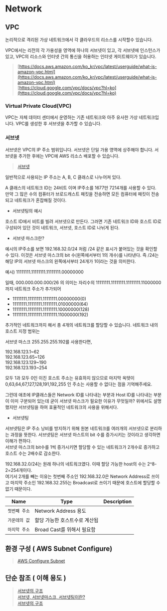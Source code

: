 # Network 

## VPC 

논리적으로 격리된 가상 네트워크에서 각 클라우드의 리소스를 시작할수 있습니다. 

VPC에서는 리전의 각 가용성을 영역에 하나의 서브넷이 있고, 각 서브넷에 인스턴스가 있고, VPC의 리소스와 인터넷 간의 통신을 허용하는 인터넷 게이트웨이가 있습니다.   

> [https://docs.aws.amazon.com/ko_kr/vpc/latest/userguide/what-is-amazon-vpc.html](https://docs.aws.amazon.com/ko_kr/vpc/latest/userguide/what-is-amazon-vpc.html)        
> [https://cloud.google.com/vpc/docs/vpc?hl=ko](https://cloud.google.com/vpc/docs/vpc?hl=ko)    

### Virtual Private Cloud(VPC)

VPC는 자체 데이터 센터에서 운영하는 기존 네트워크와 아주 유사한 가상 네트워크입니다. VPC를 생성한 후 서브넷을 추가할 수 있습니다.

### 서브넷 

서브넷은 VPC의 IP 주소 범위입니다. 서브넷은 단일 가용 영역에 상주해야 합니다. 서브넷을 추가한 후에는 VPC에 AWS 리소스 배포할 수 있습니다.

> [서브넷](https://physicallaw.tistory.com/106)   

일반적으로 사용되는 IP 주소는 A, B, C 클래스로 나누어져 있다.  

A 클래스의 네트워크 ID는 24비트 이며 IP주소를 1677만 7214개를 사용할 수 있다.  
만약 그 많은 수의 컴퓨터가 브로드캐스트 패킷을 전송하면 모든 컴퓨터에 패킷이 전송되고 네트워크가 혼잡해질 것이다.    

- 서브넷팅의 예시 

호스트 ID에서 비트를 빌려 서브넷으로 만든다. 그러면 기존 네트워크 ID와 호스트 ID로 구성되어 있던 것이 네트워크, 서브넷, 호스트 ID로 나뉘게 된다. 

- 서브넷 마스크란?     

예시의 IP주소를 보면 192.168.32.0/24 처럼 /24 같은 표시가 붙어있는 것을 확인할 수 있다. 이것은 서브넷 마스크의 bit 수(왼쪽에서부터 1의 개수)를 나타낸다. 즉 /24는 해당 IP의 서브넷 마스크의 왼쪽에서부터 24개가 1이라는 것을 의미한다.      

예시) 11111111.11111111.11111111.00000000   

일때, 000.000.000.000/26 의 의미는 자리수의 11111111.11111111.11111111.11000000 까지 네트워크 주소가 추가되어 

- 11111111.11111111.11111111.00000000(0)
- 11111111.11111111.11111111.01000000(64)
- 11111111.11111111.11111111.10000000(128)
- 11111111.11111111.11111111.11000000(192)

추가적인 네트워크까지 해서 총 4개의 네트워크를 할당할 수 있습니다. 네트워크 내의 호스트 지정 범위는 

  서브넷 마스크 255.255.255.192를 사용한다면,     

192.168.123.1~62    
192.168.123.65~126    
192.168.123.129~190    
192.168.123.193~254      

모두 1과 모두 0인 이진 호스트 주소는 유효하지 않으므로 마지막 옥텟이 0,63,64,67,127,128,191,192,255 인 주소는 사용할 수 없다는 점을 기억해주세요.  

그런데 애초에 IP클래스들은 Network ID를 나타내는 부분과 Host ID를 나타내는 부분이 이미 구분되어 있는데 굳이 서브넷 마스크가 필요한 이유가 무엇일까? 위에서도 설명했지만 서브넷팅을 하여 효율적인 네트워크의 사용을 위해서다.

- 서브넷팅 

서브넷팅은 IP 주소 낭비를 방지하기 위해 원본 네트워크를 여러개의 서브넷으로 분리하는 과정을 뜻한다. 서브넷팅은 서브넷 마스트의 bit 수를 증가시키는 것이라고 생각하면 이해가 편하다.  
서브넷 마스크의 bit수를 1씩 증가시키면 할당할 수 있는 네트워크가 2개수로 증가하고 호스트 수는 2배수로 감소한다.      

192.168.32.0/24는 원래 하나의 네트워크였다. 이때 할당 가능한 host의 수는 2^8-2=254개이다.         
여기서 2개를 빼는 이유는 첫번째 주소인 192.168.32.0은 Network Address로 쓰이고 마지막 주소인 192.168.32.255는 Broadcast로 쓰이기 때문에 호스트에 할당할 수 없기 때문이다.    

| Name     | Type | Description                       |
|----------|--|-----------------------------------|
| `첫번째 주소` | Network Address 용도 |  |
| `가운데의 값` | 할당 가능한 호스트수로 계산됨 |  |
| `마지막 주소` | Broad Cast를 위해서 필요함 |  |

## 환경 구성 ( AWS Subnet Configure)

> [AWS Configure Subnet](https://docs.aws.amazon.com/ko_kr/vpc/latest/userguide/configure-subnets.html)

## 단순 참조 ( 이해 용도 )

> [서브넷의 구조](https://greate-future.tistory.com/38)         
> [서브넷, 서브넷마스크, 서브넷팅이란?](https://code-lab1.tistory.com/34)    
> [서브넷의 구조](https://m.blog.naver.com/PostView.naver?isHttpsRedirect=true&blogId=nieah914&logNo=221383899425)